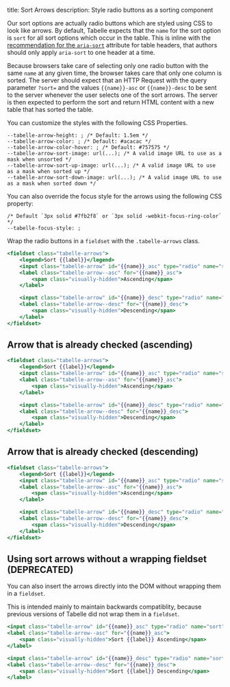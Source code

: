 title: Sort Arrows
description: Style radio buttons as a sorting component

Our sort options are actually radio buttons which are styled using CSS to look
like arrows. By default, Tabelle expects that the `name` for the sort option is
`sort` for all sort options which occur in the table. This is inline with the
[recommendation for the `aria-sort`][aria-sort] attribute for table headers,
that authors should only apply `aria-sort` to one header at a time.

Because browsers take care of selecting only one radio button with the same
`name` at any given time, the browser takes care that only one column is sorted.
The server should expect that an HTTP Request with the query parameter
`?sort=` and the values `{{name}}-asc` or `{{name}}-desc` to be sent to the
server whenever the user selects one of the sort arrows. The server is then
expected to perform the sort and return HTML content with a new table that
has sorted the table.

[aria-sort]: https://www.w3.org/TR/2017/REC-wai-aria-1.1-20171214/#aria-sort

You can customize the styles with the following CSS Properties.

```
--tabelle-arrow-height: ; /* Default: 1.5em */
--tabelle-arrow-color: ; /* Default: #acacac */
--tabelle-arrow-color-hover: ; /* Default: #757575 */
--tabelle-arrow-sort-image: url(...); /* A valid image URL to use as a mask when unsorted */
--tabelle-arrow-sort-up-image: url(...); /* A valid image URL to use as a mask when sorted up */
--tabelle-arrow-sort-down-image: url(...); /* A valid image URL to use as a mask when sorted down */
```

You can also override the focus style for the arrows using the
following CSS property:

```
/* Default `3px solid #7fb2f8` or `3px solid -webkit-focus-ring-color` */
--tabelle-focus-style: ;
```

Wrap the radio buttons in a `fieldset` with the `.tabelle-arrows` class.

```handlebars
<fieldset class="tabelle-arrows">
	<legend>Sort {{label}}</legend>
	<input class="tabelle-arrow" id="{{name}}_asc" type="radio" name="sort" value="{{name}}-asc"/>
	<label class="tabelle-arrow--asc" for="{{name}}_asc">
		<span class="visually-hidden">Ascending</span>
	</label>

	<input class="tabelle-arrow" id="{{name}}_desc" type="radio" name="sort" value="{{name}}-desc" />
	<label class="tabelle-arrow--desc" for="{{name}}_desc">
		<span class="visually-hidden">Descending</span>
	</label>
</fieldset>
```

## Arrow that is already checked (ascending)

```handlebars
<fieldset class="tabelle-arrows">
	<legend>Sort {{label}}</legend>
	<input class="tabelle-arrow" id="{{name}}_asc" type="radio" name="sort" value="{{name}}-asc" checked />
	<label class="tabelle-arrow--asc" for="{{name}}_asc">
		<span class="visually-hidden">Ascending</span>
	</label>

	<input class="tabelle-arrow" id="{{name}}_desc" type="radio" name="sort" value="{{name}}-desc" />
	<label class="tabelle-arrow--desc" for="{{name}}_desc">
		<span class="visually-hidden">Descending</span>
	</label>
</fieldset>
```

## Arrow that is already checked (descending)

```handlebars
<fieldset class="tabelle-arrows">
	<legend>Sort {{label}}</legend>
	<input class="tabelle-arrow" id="{{name}}_asc" type="radio" name="sort" value="{{name}}-asc" />
	<label class="tabelle-arrow--asc" for="{{name}}_asc">
		<span class="visually-hidden">Ascending</span>
	</label>

	<input class="tabelle-arrow" id="{{name}}_desc" type="radio" name="sort" value="{{name}}-desc" checked />
	<label class="tabelle-arrow--desc" for="{{name}}_desc">
		<span class="visually-hidden">Descending</span>
	</label>
</fieldset>
```

## Using sort arrows without a wrapping fieldset (DEPRECATED)

You can also insert the arrows directly into the DOM without wrapping
them in a `fieldset`.

This is intended mainly to maintain backwards compatiblity, because previous
versions of Tabelle did not wrap them in a `fieldset`.

```handlebars
<input class="tabelle-arrow" id="{{name}}_asc" type="radio" name="sort" value="{{name}}-asc"/>
<label class="tabelle-arrow--asc" for="{{name}}_asc">
	<span class="visually-hidden">Sort {{label}} Ascending</span>
</label>

<input class="tabelle-arrow" id="{{name}}_desc" type="radio" name="sort" value="{{name}}-desc" />
<label class="tabelle-arrow--desc" for="{{name}}_desc">
	<span class="visually-hidden">Sort {{label}} Descending</span>
</label>
```
